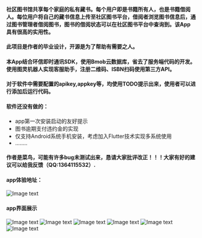 #### 社区图书馆共享每个家庭的私有藏书。每个用户即是书籍所有人，也是书籍借阅人。每位用户将自己的藏书信息上传至社区图书平台，借阅者浏览图书信息后，通过图书管理者借阅图书，图书的借阅状态可以在社区图书平台中查询到。该App具有很高的实用性。
#### 此项目是作者的毕业设计，开源是为了帮助有需要之人。
#### 本App结合环信即时通讯SDK，使用Bmob云数据库，省去了服务端代码的开发。使用图灵机器人实现客服助手，注册二维码、ISBN扫码使用第三方API。
#### 对于软件中需要配置的apikey,appkey等，均使用TODO提示出来，使用者可以进行添加后运行代码。
#### 软件还没有做的：
* app第一次安装启动的友好提示
* 图书逾期支付违约金的实现
* 仅支持Android系统手机安装，考虑加入Flutter技术实现多系统使用
* ........
#### 作者是菜鸟，可能有许多bug未测试出来，恳请大家批评改正！！！大家有好的建议可以给我反馈（QQ:1364115532）.
#### app体验地址：
![Image text](https://github.com/Stephen-hj/CommunityLibrary/blob/master/images/download.png)
#### app界面展示
![Image text](https://github.com/Stephen-hj/CommunityLibrary/blob/master/images/login.jpg)
![Image text](https://github.com/Stephen-hj/CommunityLibrary/blob/master/images/book.jpg)
![Image text](https://github.com/Stephen-hj/CommunityLibrary/blob/master/images/my.jpg)
![Image text](https://github.com/Stephen-hj/CommunityLibrary/blob/master/images/register.jpg)
![Image text](https://github.com/Stephen-hj/CommunityLibrary/blob/master/images/entry.jpg)
![Image text](https://github.com/Stephen-hj/CommunityLibrary/blob/master/images/contacts.jpg)
